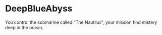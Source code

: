 # DeepBlueAbyss
You control the submarine called "The Nautilus", your mission find mistery deep in the ocean.
